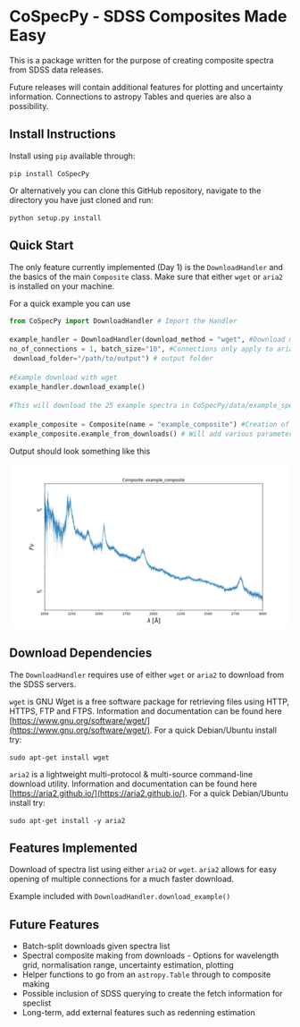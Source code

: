 # CoSpecPy - SDSS Composites Made Easy

This is a package written for the purpose of creating composite spectra from SDSS data releases.

Future releases will contain additional features for plotting and uncertainty information. Connections to astropy Tables and queries are also a possibility.

## Install Instructions

Install using `pip` available through:

`pip install CoSpecPy`

Or alternatively you can clone this GitHub repository, navigate to the directory you have just cloned and run:

`python setup.py install`

## Quick Start

The only feature currently implemented (Day 1) is the `DownloadHandler` and the basics of the main `Composite` class. Make sure that either `wget` or `aria2` is installed on your machine.

For a quick example you can use

```python
from CoSpecPy import DownloadHandler # Import the Handler

example_handler = DownloadHandler(download_method = "wget", #Download method (aria2 or wget)
no_of_connections = 1, batch_size="10", #Connections only apply to aria2, batches not implemented
 download_folder="/path/to/output") # output folder

#Example download with wget
example_handler.download_example()

#This will download the 25 example spectra in CoSpecPy/data/example_speclist.txt to your chosen output

example_composite = Composite(name = "example_composite") #Creation of Composite Class
example_composite.example_from_downloads() # Will add various parameters and plot the 25 spectra
```

Output should look something like this

![./example.png](./example.png)

## Download Dependencies

The `DownloadHandler` requires use of either `wget` or `aria2` to download from the SDSS servers.

`wget` is GNU Wget is a free software package for retrieving files using HTTP, HTTPS, FTP and FTPS. Information and documentation can be found here [https://www.gnu.org/software/wget/](https://www.gnu.org/software/wget/). For a quick Debian/Ubuntu install try:

`sudo apt-get install wget`

`aria2` is a lightweight multi-protocol & multi-source command-line download utility. Information and documentation can be found here [https://aria2.github.io/](https://aria2.github.io/). For a quick Debian/Ubuntu install try:

`sudo apt-get install -y aria2`

## Features Implemented

Download of spectra list using either `aria2` or `wget`. `aria2` allows for easy opening of multiple connections for a much faster download.

Example included with `DownloadHandler.download_example()`

## Future Features

- Batch-split downloads given spectra list
- Spectral composite making from downloads - Options for wavelength grid, normalisation range, uncertainty estimation, plotting
- Helper functions to go from an `astropy.Table` through to composite making
- Possible inclusion of SDSS querying to create the fetch information for speclist
- Long-term, add external features such as redenning estimation  
